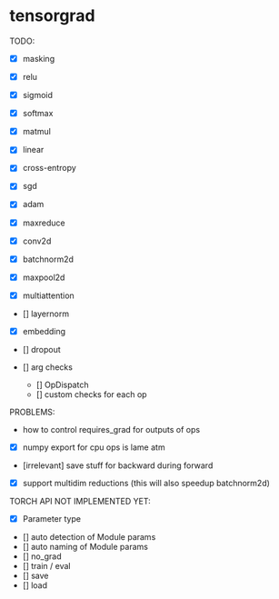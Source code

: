# tensorgrad
TODO:
- [x] masking
- [x] relu
- [x] sigmoid
- [x] softmax
- [x] matmul
- [x] linear
- [x] cross-entropy
- [x] sgd
- [x] adam

- [x] maxreduce
- [x] conv2d
- [x] batchnorm2d
- [x] maxpool2d

- [x] multiattention
- [] layernorm
- [x] embedding
- [] dropout

- [] arg checks
    - [] OpDispatch
    - [] custom checks for each op

PROBLEMS:
- how to control requires_grad for outputs of ops
- [x] numpy export for cpu ops is lame atm
- [irrelevant] save stuff for backward during forward
- [x] support multidim reductions (this will also speedup batchnorm2d)

TORCH API NOT IMPLEMENTED YET:
- [x] Parameter type
- [] auto detection of Module params
- [] auto naming of Module params
- [] no_grad
- [] train / eval
- [] save
- [] load
